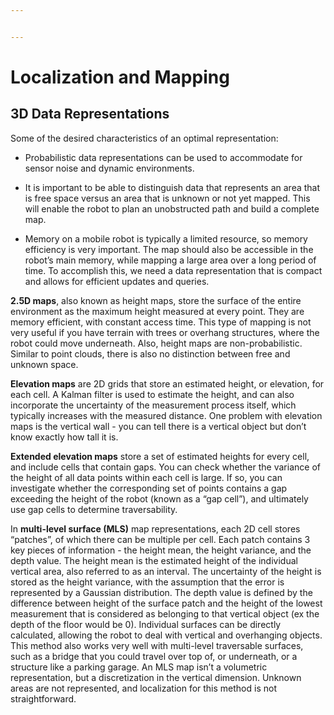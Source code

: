 ```yaml
---


---
```


<h1 id="localization-and-mapping">Localization and Mapping</h1>
<h2 id="d-data-representations">3D Data Representations</h2>
<p>Some of the desired characteristics of an optimal representation:</p>
<ul>
<li>
<p>Probabilistic data representations can be used to accommodate for sensor noise and dynamic environments.</p>
</li>
<li>
<p>It is important to be able to distinguish data that represents an area that is free space versus an area that is unknown or not yet mapped. This will enable the robot to plan an unobstructed path and build a complete map.</p>
</li>
<li>
<p>Memory on a mobile robot is typically a limited resource, so memory efficiency is very important. The map should also be accessible in the robot’s main memory, while mapping a large area over a long period of time. To accomplish this, we need a data representation that is compact and allows for efficient updates and queries.</p>
</li>
</ul>
<p><strong>2.5D maps</strong>, also known as height maps, store the surface of the entire environment as the maximum height measured at every point. They are memory efficient, with constant access time. This type of mapping is not very useful if you have terrain with trees or overhang structures, where the robot could move underneath. Also, height maps are non-probabilistic. Similar to point clouds, there is also no distinction between free and unknown space.</p>
<p><strong>Elevation maps</strong>  are 2D grids that store an estimated height, or elevation, for each cell. A Kalman filter is used to estimate the height, and can also incorporate the uncertainty of the measurement process itself, which typically increases with the measured distance. One problem with elevation maps is the vertical wall - you can tell there is a vertical object but don’t know exactly how tall it is.</p>
<p><strong>Extended elevation maps</strong>  store a set of estimated heights for every cell, and include cells that contain gaps. You can check whether the variance of the height of all data points within each cell is large. If so, you can investigate whether the corresponding set of points contains a gap exceeding the height of the robot (known as a “gap cell”), and ultimately use gap cells to determine traversability.</p>
<p>In  <strong>multi-level surface (MLS)</strong>  map representations, each 2D cell stores “patches”, of which there can be multiple per cell. Each patch contains 3 key pieces of information - the height mean, the height variance, and the depth value. The height mean is the estimated height of the individual vertical area, also referred to as an interval. The uncertainty of the height is stored as the height variance, with the assumption that the error is represented by a Gaussian distribution. The depth value is defined by the difference between height of the surface patch and the height of the lowest measurement that is considered as belonging to that vertical object (ex the depth of the floor would be 0). Individual surfaces can be directly calculated, allowing the robot to deal with vertical and overhanging objects. This method also works very well with multi-level traversable surfaces, such as a bridge that you could travel over top of, or underneath, or a structure like a parking garage. An MLS map isn’t a volumetric representation, but a discretization in the vertical dimension. Unknown areas are not represented, and localization for this method is not straightforward.</p>

